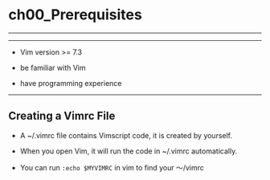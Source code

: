 # ch00_Prerequisites

---

---

- Vim version >= 7.3

- be familiar with Vim

- have programming experience

---

## Creating a Vimrc File

- A ~/.vimrc file contains Vimscript code, it is created by yourself.

- When you open Vim, it will run the code in ~/.vimrc automatically.

- You can run `:echo $MYVIMRC` in vim to find your ～/vimrc      